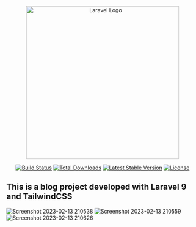 <p align="center"><a href="https://laravel.com" target="_blank"><img src="https://raw.githubusercontent.com/laravel/art/master/logo-lockup/5%20SVG/2%20CMYK/1%20Full%20Color/laravel-logolockup-cmyk-red.svg" width="400" alt="Laravel Logo"></a></p>

<p align="center">
<a href="https://travis-ci.org/laravel/framework"><img src="https://travis-ci.org/laravel/framework.svg" alt="Build Status"></a>
<a href="https://packagist.org/packages/laravel/framework"><img src="https://img.shields.io/packagist/dt/laravel/framework" alt="Total Downloads"></a>
<a href="https://packagist.org/packages/laravel/framework"><img src="https://img.shields.io/packagist/v/laravel/framework" alt="Latest Stable Version"></a>
<a href="https://packagist.org/packages/laravel/framework"><img src="https://img.shields.io/packagist/l/laravel/framework" alt="License"></a>
</p>

## This is a blog project developed with Laravel 9 and TailwindCSS

![Screenshot 2023-02-13 210538](https://user-images.githubusercontent.com/87439220/218531140-0b406aaf-22fb-4163-8262-4e29010a4f09.png)
![Screenshot 2023-02-13 210559](https://user-images.githubusercontent.com/87439220/218531164-0cc5db9c-8338-43ba-8c09-afc7817dfc13.png)
![Screenshot 2023-02-13 210626](https://user-images.githubusercontent.com/87439220/218531179-2579d180-aa78-4381-8a48-d4023b4b394a.png)
